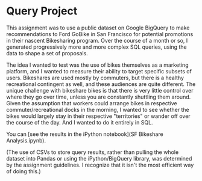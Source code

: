 # Query Project
This assignment was to use a public dataset on Google BigQuery to make recommendations to Ford GoBike in San Francisco for potential promotions in their nascent Bikesharing program.  Over the course of a month or so, I generated progressively more and more complex SQL queries, using the data to shape a set of proposals.

The idea I wanted to test was the use of bikes themselves as a marketing platform, and I wanted to measure their ability to target specific subsets of users.  Bikeshares are used mostly by commuters, but there is a healthy recreational contingent as well, and these audiences are quite different.  The unique challenge with bikeshare bikes is that there is very little control over where they go over time, unless you are constantly shuttling them around.  Given the assumption that workers could arrange bikes in respective commuter/recreational docks in the morning, I wanted to see whether the bikes would largely stay in their respective "territories" or wander off over the course of the day.  And I wanted to do it entirely in SQL.

You can [see the results in the iPython notebook](SF Bikeshare Analysis.ipynb).

(The use of CSVs to store query results, rather than pulling the whole dataset into Pandas or using the iPython/BigQuery library, was determined by the assignment guidelines.  I recognize that it isn't the most efficient way of doing this.)
